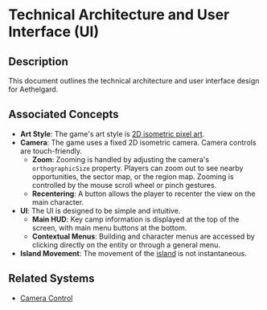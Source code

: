 # Technical Architecture and User Interface (UI)

## Description
This document outlines the technical architecture and user interface design for Aethelgard.

## Associated Concepts
- **Art Style**: The game's art style is [2D isometric pixel art](../Art/StyleGuide.md).
- **Camera**: The game uses a fixed 2D isometric camera. Camera controls are touch-friendly.
  - **Zoom**: Zooming is handled by adjusting the camera's `orthographicSize` property. Players can zoom out to see nearby opportunities, the sector map, or the region map. Zooming is controlled by the mouse scroll wheel or pinch gestures.
  - **Recentering**: A button allows the player to recenter the view on the main character.
- **UI**: The UI is designed to be simple and intuitive.
  - **Main HUD**: Key camp information is displayed at the top of the screen, with main menu buttons at the bottom.
  - **Contextual Menus**: Building and character menus are accessed by clicking directly on the entity or through a general menu.
- **Island Movement**: The movement of the [island](../Entities/Island.md) is not instantaneous.

## Related Systems
- [Camera Control](../Systems/CameraControl.md)